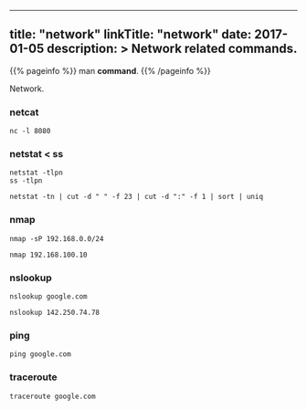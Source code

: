 
---
title: "network"
linkTitle: "network"
date: 2017-01-05
description: >
  Network related commands.
---

{{% pageinfo %}}
man **command**.
{{% /pageinfo %}}


Network.

### netcat

```shell
nc -l 8080 
```

### netstat < ss

```shell
netstat -tlpn
ss -tlpn
```

```shell
netstat -tn | cut -d " " -f 23 | cut -d ":" -f 1 | sort | uniq
```

### nmap

```shell
nmap -sP 192.168.0.0/24
```
```shell
nmap 192.168.100.10
```


### nslookup

```shell
nslookup google.com
```

```shell
nslookup 142.250.74.78
```

### ping

```shell
ping google.com
```

### traceroute

```shell
traceroute google.com
```
